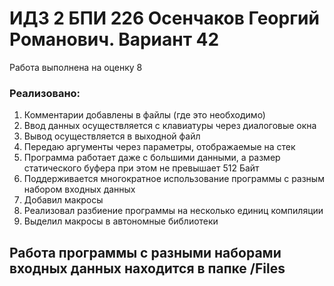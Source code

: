 # ИДЗ 2 БПИ 226 Осенчаков Георгий Романович. Вариант 42
Работа выполнена на оценку 8

### Реализовано:
  1. Комментарии добавлены в файлы (где это необходимо)
  2. Ввод данных осуществляется с клавиатуры через диалоговые окна
  3. Вывод осуществляется в выходной файл
  4. Передаю аргументы через параметры, отображаемые на стек
  5. Программа работает даже с большими данными, а размер статического буфера при этом не превышает 512 Байт
  6. Поддерживается многократное использование программы с разным набором входных данных
  8. Добавил макросы
  9. Реализовал разбиение программы на несколько единиц компиляции
  10. Выделил макросы в автономные библиотеки
## Работа программы с разными наборами входных данных находится в папке /Files
